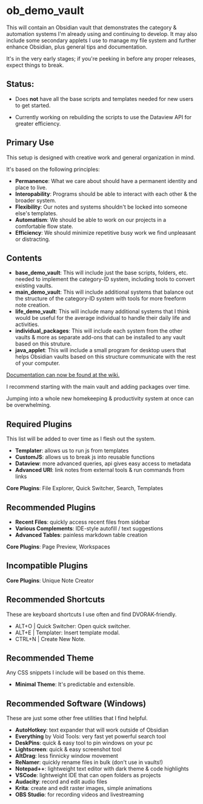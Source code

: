 # ob_demo_vault
This will contain an Obsidian vault that demonstrates the category &amp; automation systems I'm already using and continuing to develop. It may also include some secondary applets I use to manage my file system and further enhance Obsidian, plus general tips and documentation.

It's in the very early stages; if you're peeking in before any proper releases, expect things to break.

## Status: 

* Does **not** have all the base scripts and templates needed for new users to get started. 

* Currently working on rebuilding the scripts to use the Dataview API for greater efficiency.

## Primary Use

This setup is designed with creative work and general organization in mind.

It's based on the following principles:

* **Permanence**: What we care about should have a permanent identity and place to live.
* **Interopability**: Programs should be able to interact with each other & the broader system.
* **Flexibility**: Our notes and systems shouldn't be locked into someone else's templates.
* **Automatism**: We should be able to work on our projects in a comfortable flow state.
* **Efficiency**: We should minimize repetitive busy work we find unpleasant or distracting.

## Contents
* **base_demo_vault**: This will include just the base scripts, folders, etc. needed to implement the category-ID system, including tools to convert existing vaults.
* **main_demo_vault**: This will include additional systems that balance out the structure of the category-ID system with tools for more freeform note creation.
* **life_demo_vault**: This will include many additional systems that I think would be useful for the average individual to handle their daily life and activities.
* **individual_packages**: This will include each system from the other vaults & more as separate add-ons that can be installed to any vault based on this struture. 
* **java_applet**: This will include a small program for desktop users that helps Obsidian vaults based on this structure communicate with the rest of your computer.

[Documentation can now be found at the wiki.](https://github.com/AverageTrailerTrash/ob_demo_vault/wiki)

I recommend starting with the main vault and adding packages over time. 

Jumping into a whole new homekeeping & productivity system at once can be overwhelming.

## Required Plugins
This list will be added to over time as I flesh out the system.
* **Templater**: allows us to run js from templates
* **CustomJS**: allows us to break js into reusable functions
* **Dataview**: more advanced queries, api gives easy access to metadata
* **Advanced URI**: link notes from external tools & run commands from links

**Core Plugins**: File Explorer, Quick Switcher, Search, Templates

## Recommended Plugins
* **Recent Files**: quickly access recent files from sidebar
* **Various Complements**: IDE-style autofill / text suggestions
* **Advanced Tables**: painless markdown table creation
 
**Core Plugins**: Page Preview, Workspaces

## Incompatible Plugins
**Core Plugins**: Unique Note Creator

## Recommended Shortcuts
These are keyboard shortcuts I use often and find DVORAK-friendly.
* ALT+O | Quick Switcher: Open quick switcher.
* ALT+E | Templater: Insert template modal. 
* CTRL+N | Create New Note.

## Recommended Theme
Any CSS snippets I include will be based on this theme.
* **Minimal Theme**: It's predictable and extensible. 

## Recommended Software (Windows)
These are just some other free utilities that I find helpful.
* **AutoHotkey**: text expander that will work outside of Obsidian
* **Everything** by Void Tools: very fast yet powerful search tool
* **DeskPins**: quick & easy tool to pin windows on your pc
* **Lightscreen**: quick & easy screenshot tool
* **AltDrag**: less finnicky window movement
* **ReNamer**: quickly rename files in bulk (don't use in vaults!)
* **Notepad++**: lightweight text editor with dark theme & code highlights
* **VSCode**: lightweight IDE that can open folders as projects
* **Audacity**: record and edit audio files
* **Krita**: create and edit raster images, simple animations
* **OBS Studio**: for recording videos and livestreaming 
